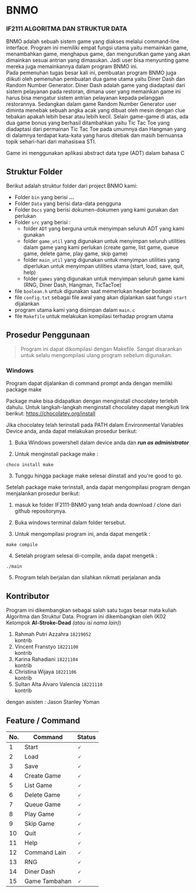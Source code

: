 # BNMO

### IF2111 ALGORITMA DAN STRUKTUR DATA

BNMO adalah sebuah sistem game yang diakses melalui command-line interface. Program ini memiliki empat fungsi utama yaitu memainkan game, menambahkan game, menghapus game, dan mengurutkan game yang akan dimainkan sesuai antrian yang dimasukan. Jadi user bisa menyunting game mereka juga memainkannya dalam program BNMO ini. 
<br>
Pada pemenuhan tugas besar kali ini, pembuatan program BNMO juga diikuti oleh pemenuhan pembuatan dua game utama yaitu Diner Dash dan Random Number Generator. Diner Dash adalah game yang diadaptasi dari sistem pelayanan pada restoran, dimana user yang memainkan game ini harus bisa mengatur sistem antrian pelayanan kepada pelanggan restorannya. Sedangkan dalam game Random Number Generator user diminta menebak sebuah angka acak yang dibuat oleh mesin dengan clue tebakan apakah lebih besar atau lebih kecil. Selain game-game di atas, ada dua game bonus yang berhasil ditambahkan yaitu Tic Tac Toe yang diadaptasi dari permainan Tic Tac Toe pada umumnya dan Hangman yang di dalamnya terdapat kata-kata yang harus ditebak dan masih bernuansa topik sehari-hari dari mahasiswa STI. 
<br>

Game ini menggunakan aplikasi abstract data type (ADT) dalam bahasa C

## Struktur Folder
Berikut adalah struktur folder dari project BNMO kami:
- Folder `bin` yang berisi ***...***
- Folder `Data` yang berisi data-data pengguna
- Folder `Docs` yang berisi dokumen-dokumen yang kami gunakan dan perlukan
- Folder `src` yang berisi :
    - folder `ADT` yang berguna untuk menyimpan seluruh ADT yang kami gunakan
    - folder `game_util` yang digunakan untuk menyimpan seluruh utilities dalam game yang kami perlukan (create game, list game, queue game, delete game, play game, skip game)
    - folder `main_util` yang digunakan untuk menyimpan utilities yang diperlukan untuk menyimpan utilities utama (start, load, save, quit, help)
    - folder `games` yang digunakan untuk menyimpan seluruh game kami (RNG, Diner Dash, Hangman, TicTacToe)
- file `boolean.h` untuk digunakan saat memerlukan header boolean
- file `config.txt` sebagai file awal yang akan dijalankan saat fungsi `start` dijalankan
- program utama kami yang disimpan dalam `main.c`
- file `Makefile` untuk melakukan kompilasi terhadap program utama

## Prosedur Penggunaan
> Program ini dapat dikompilasi dengan Makefile. Sangat disarankan untuk selalu mengompilasi ulang program sebelum digunakan.

### Windows

Program dapat dijalankan di command prompt anda dengan memiliki package make

Package make bisa didapatkan dengan menginstall chocolatey terlebih dahulu.
Untuk langkah-langkah menginstall chocolatey dapat mengikuti link berikut:
https://chocolatey.org/install

Jika chocolatey telah terinstall pada PATH dalam Environmental Variables Device anda, anda dapat melakukan prosedur berikut:
1. Buka Windows powershell dalam device anda dan ***run as administrator***

2. Untuk menginstall package make : 
```
choco install make
```
3. Tunggu hingga package make selesai diinstall and you're good to go.

Setelah package make terinstall, anda dapat mengompilasi program dengan menjalankan prosedur berikut:
1. masuk ke folder IF2111-BNMO yang telah anda download / clone dari github repositorynya.

2. Buka windows terminal dalam folder tersebut.

3. Untuk mengompilasi program ini, anda dapat mengetik  :
```
make compile
```

4. Setelah program selesai di-compile, anda dapat mengetik :
```
./main
```

5. Program telah berjalan dan silahkan nikmati perjalanan anda

## Kontributor
Program ini dikembangkan sebagai salah satu tugas besar mata kuliah Algoritma dan Struktur Data. Program ini dikembangkan oleh (K02 Kelompok **Al-Stroke-Dead** *(atau isi nama lain)*)
1. Rahmah Putri Azzahra `18219052`<br/>
    kontrib
2. Vincent Franstyo `18221100`<br/>
    kontrib
3. Karina Rahadiani `18221104`<br/>
    kontrib
4. Christina Wijaya `18221106`<br/>
    kontrib
5. Sultan Alta Alvaro Valencia `18221110`<br/>
    kontrib

dengan asisten : Jason Stanley Yoman

## Feature / Command
|No.    |Command        |Status     |
|----   | ------        | -----    |
|1      |Start          | 🗸        |
|2      |Load           | 🗸        |
|3      |Save           | 🗸        |
|4      |Create Game    | 🗸        |
|5      |List Game      | 🗸        |
|6      |Delete Game    | 🗸        |
|7      |Queue Game     | 🗸        |
|8      |Play Game      | 🗸        |
|9      |Skip Game      | 🗸        |
|10     |Quit           | 🗸        |
|11     |Help           | 🗸        |
|12     |Command Lain   | 🗸        |
|13     |RNG            | 🗸        |
|14     |Diner Dash     | 🗸        |
|15     |Game Tambahan  | 🗸        |



